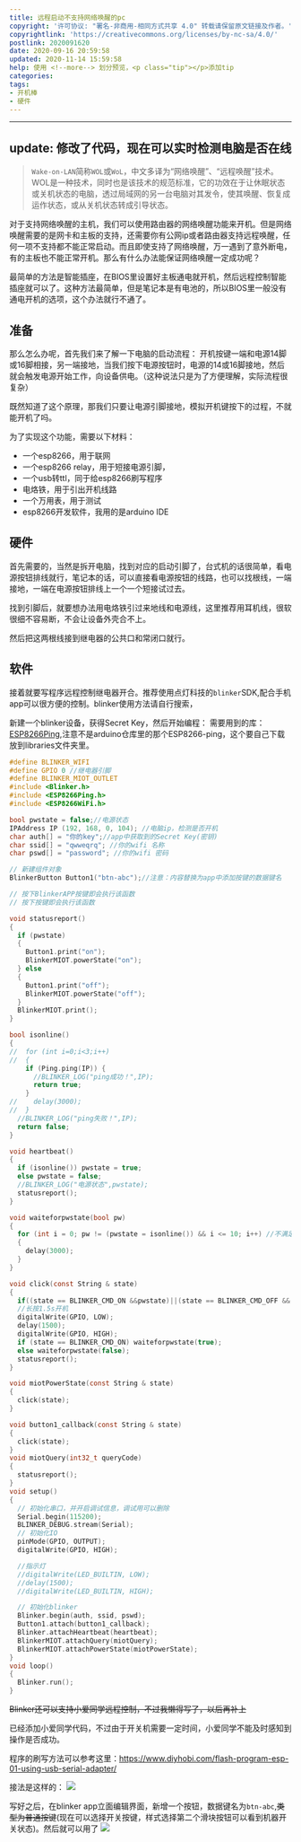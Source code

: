 ```yaml
---
title: 远程启动不支持网络唤醒的pc
copyright: '许可协议: "署名-非商用-相同方式共享 4.0" 转载请保留原文链接及作者。'
copyrightlink: 'https://creativecommons.org/licenses/by-nc-sa/4.0/'
postlink: 2020091620
date: 2020-09-16 20:59:58
updated: 2020-11-14 15:59:58
help: 使用 <!--more--> 划分预览，<p class="tip"></p>添加tip
categories:
tags:
- 开机棒
- 硬件
---
```


---
update: 修改了代码，现在可以实时检测电脑是否在线
---

> `Wake-on-LAN`简称`WOL`或`WoL`，中文多译为“网络唤醒”、“远程唤醒”技术。WOL是一种技术，同时也是该技术的规范标准，它的功效在于让休眠状态或关机状态的电脑，透过局域网的另一台电脑对其发令，使其唤醒、恢复成运作状态，或从关机状态转成引导状态。

对于支持网络唤醒的主机，我们可以使用路由器的网络唤醒功能来开机。但是网络唤醒需要的是网卡和主板的支持，还需要你有公网ip或者路由器支持远程唤醒，任何一项不支持都不能正常启动。而且即使支持了网络唤醒，万一遇到了意外断电，有的主板也不能正常开机。<!--more-->那么有什么办法能保证网络唤醒一定成功呢？

最简单的方法是智能插座，在BIOS里设置好主板通电就开机，然后远程控制智能插座就可以了。这种方法最简单，但是笔记本是有电池的，所以BIOS里一般没有通电开机的选项，这个办法就行不通了。

## 准备

那么怎么办呢，首先我们来了解一下电脑的启动流程：
开机按键一端和电源14脚或16脚相接，另一端接地，当我们按下电源按钮时，电源的14或16脚接地，然后就会触发电源开始工作，向设备供电。（这种说法只是为了方便理解，实际流程很复杂）

既然知道了这个原理，那我们只要让电源引脚接地，模拟开机键按下的过程，不就能开机了吗。

为了实现这个功能，需要以下材料：
- 一个esp8266，用于联网
- 一个esp8266 relay，用于短接电源引脚，
- 一个usb转ttl，同于给esp8266刷写程序
- 电烙铁，用于引出开机线路
- 一个万用表，用于测试
- esp8266开发软件，我用的是arduino IDE

## 硬件
首先需要的，当然是拆开电脑，找到对应的启动引脚了，台式机的话很简单，看电源按钮排线就行，笔记本的话，可以直接看电源按钮的线路，也可以找根线，一端接地，一端在电源按钮排线上一个一个短接试过去。

找到引脚后，就要想办法用电烙铁引过来地线和电源线，这里推荐用耳机线，很软很细不容易断，不会让设备外壳合不上。

然后把这两根线接到继电器的公共口和常闭口就行。

## 软件
接着就要写程序远程控制继电器开合。推荐使用点灯科技的`blinker`SDK,配合手机app可以很方便的控制。blinker使用方法请自行搜索，

新建一个blinker设备，获得Secret Key，然后开始编程：
需要用到的库：[ESP8266Ping](https://github.com/dancol90/ESP8266Ping),注意不是arduino仓库里的那个ESP8266-ping，这个要自己下载放到libraries文件夹里。

``` c
#define BLINKER_WIFI
#define GPIO 0 //继电器引脚
#define BLINKER_MIOT_OUTLET
#include <Blinker.h>
#include <ESP8266Ping.h>
#include <ESP8266WiFi.h>

bool pwstate = false;//电源状态
IPAddress IP (192, 168, 0, 104); //电脑ip，检测是否开机
char auth[] = "你的key";//app中获取到的Secret Key(密钥)
char ssid[] = "qwweqrq"; //你的wifi 名称
char pswd[] = "password"; //你的wifi 密码

// 新建组件对象
BlinkerButton Button1("btn-abc");//注意：内容替换为app中添加按键的数据键名

// 按下BlinkerAPP按键即会执行该函数
// 按下按键即会执行该函数

void statusreport()
{
  if (pwstate)
  {
    Button1.print("on");
    BlinkerMIOT.powerState("on");
  } else
  {
    Button1.print("off");
    BlinkerMIOT.powerState("off");
  }
  BlinkerMIOT.print();
}

bool isonline()
{
//  for (int i=0;i<3;i++)
//  {
    if (Ping.ping(IP)) {
      //BLINKER_LOG("ping成功！",IP);
      return true;
    }
//    delay(3000);
//  }
  //BLINKER_LOG("ping失败！",IP);
  return false;
}

void heartbeat()
{
  if (isonline()) pwstate = true;
  else pwstate = false;
  //BLINKER_LOG("电源状态",pwstate);
  statusreport();
}

void waiteforpwstate(bool pw)
{
  for (int i = 0; pw != (pwstate = isonline()) && i <= 10; i++) //不满足条件就持续ping，直到30次
  {
    delay(3000);
  }
}

void click(const String & state)
{
  if((state == BLINKER_CMD_ON &&pwstate)||(state == BLINKER_CMD_OFF && !pwstate)) return; //状态不变的话就不要按下按钮
  //长按1.5s开机
  digitalWrite(GPIO, LOW);
  delay(1500);
  digitalWrite(GPIO, HIGH);
  if (state == BLINKER_CMD_ON) waiteforpwstate(true);
  else waiteforpwstate(false);
  statusreport();
}

void miotPowerState(const String & state)
{
  click(state);
}

void button1_callback(const String & state)
{
  click(state);
}
void miotQuery(int32_t queryCode)
{
  statusreport();
}
void setup()
{
  // 初始化串口，并开启调试信息，调试用可以删除
  Serial.begin(115200);
  BLINKER_DEBUG.stream(Serial);
  // 初始化IO
  pinMode(GPIO, OUTPUT);
  digitalWrite(GPIO, HIGH);

  //指示灯
  //digitalWrite(LED_BUILTIN, LOW);
  //delay(1500);
  //digitalWrite(LED_BUILTIN, HIGH);

  // 初始化blinker
  Blinker.begin(auth, ssid, pswd);
  Button1.attach(button1_callback);
  Blinker.attachHeartbeat(heartbeat);
  BlinkerMIOT.attachQuery(miotQuery);
  BlinkerMIOT.attachPowerState(miotPowerState);
}
void loop()
{
  Blinker.run();
}
```

<p class="tip"><del>Blinker还可以支持小爱同学远程控制，不过我懒得写了，以后再补上</del></p>
已经添加小爱同学代码，不过由于开关机需要一定时间，小爱同学不能及时感知到操作是否成功。

程序的刷写方法可以参考这里：https://www.diyhobi.com/flash-program-esp-01-using-usb-serial-adapter/

接法是这样的：
![](https://coolrc-blog.oss-cn-shenzhen.aliyuncs.com/superbed/2020/09/16/5f6214d9160a154a67895e9a.jpg)

写好之后，在blinker app立面编辑界面，新增一个按钮，数据键名为`btn-abc`,~~类型为普通按键~~(现在可以选择开关按键，样式选择第二个滑块按钮可以看到机器开关状态)。然后就可以用了
![](https://coolrc-blog.oss-cn-shenzhen.aliyuncs.com/superbed/2020/09/16/5f621601160a154a6789ce67.jpg)